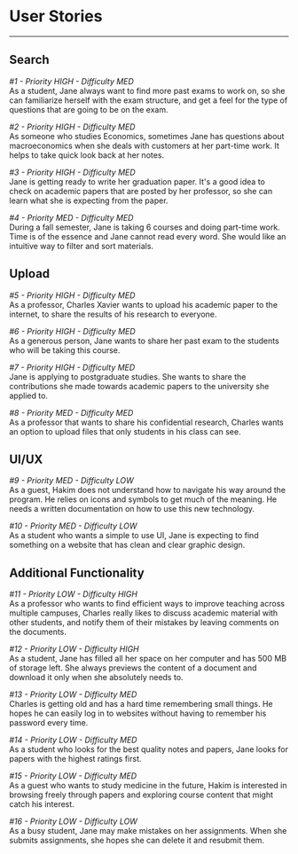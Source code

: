 # User Stories
--------------------

## Search

_#1 - Priority HIGH - Difficulty MED_  
As a student, Jane always want to find more past exams to work on, so she can familiarize herself with the exam structure, and get a feel for the type of questions that are going to be on the exam.

_#2 - Priority HIGH - Difficulty MED_  
As someone who studies Economics, sometimes Jane has questions about macroeconomics when she deals with customers at her part-time work. It helps to take quick look back at her notes.

_#3 - Priority HIGH - Difficulty MED_  
Jane is getting ready to write her graduation paper. It's a good idea to check on academic papers that are posted by her professor, so she can learn what she is expecting from the paper.

_#4 - Priority MED - Difficulty MED_  
During a fall semester, Jane is taking 6 courses and doing part-time work. Time is of the essence and Jane cannot read every word. She would like an intuitive way to filter and sort materials.

## Upload

_#5 - Priority HIGH - Difficulty MED_  
As a professor, Charles Xavier wants to upload his academic paper to the internet, to share the results of his research to everyone.

_#6 - Priority HIGH - Difficulty MED_  
As a generous person, Jane wants to share her past exam to the students who will be taking this course.

_#7 - Priority HIGH - Difficulty MED_  
Jane is applying to postgraduate studies. She wants to share the contributions she made towards academic papers to the university she applied to.

_#8 - Priority MED - Difficulty MED_  
As a professor that wants to share his confidential research, Charles wants an option to upload files that only students in his class can see.

## UI/UX

_#9 - Priority MED - Difficulty LOW_  
As a guest, Hakim does not understand how to navigate his way around the program. He relies on icons and symbols to get much of the meaning. He needs a written documentation on how to use this new technology.

_#10 - Priority MED - Difficulty LOW_  
As a student who wants a simple to use UI, Jane is expecting to find something on a website that has clean and clear graphic design. 

## Additional Functionality

_#11 - Priority LOW - Difficulty HIGH_  
As a professor who wants to find efficient ways to improve teaching across multiple campuses, Charles really likes to discuss academic material with other students, and notify them of their mistakes by leaving comments on the documents.

_#12 - Priority LOW - Difficulty HIGH_  
As a student, Jane has filled all her space on her computer and has 500 MB of storage left. She always previews the content of a document and download it only when she absolutely needs to.

_#13 - Priority LOW - Difficulty MED_  
Charles is getting old and has a hard time remembering small things. He hopes he can easily log in to websites without having to remember his password every time.

_#14 - Priority LOW - Difficulty MED_  
As a student who looks for the best quality notes and papers, Jane looks for papers with the highest ratings first.

_#15 - Priority LOW - Difficulty MED_  
As a guest who wants to study medicine in the future, Hakim is interested in browsing freely through papers and exploring course content that might catch his interest.

_#16 - Priority LOW - Difficulty LOW_  
As a busy student, Jane may make mistakes on her assignments. When she submits assignments, she hopes she can delete it and resubmit them.

